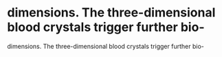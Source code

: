 # dimensions. The three-dimensional blood crystals trigger further bio-

dimensions. The three-dimensional blood crystals trigger further bio-